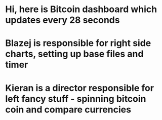 # Hi, here is Bitcoin dashboard which updates every 28 seconds
# Blazej is responsible for right side charts, setting up base files and timer
# Kieran is a director responsible for left fancy stuff - spinning bitcoin coin and compare currencies
